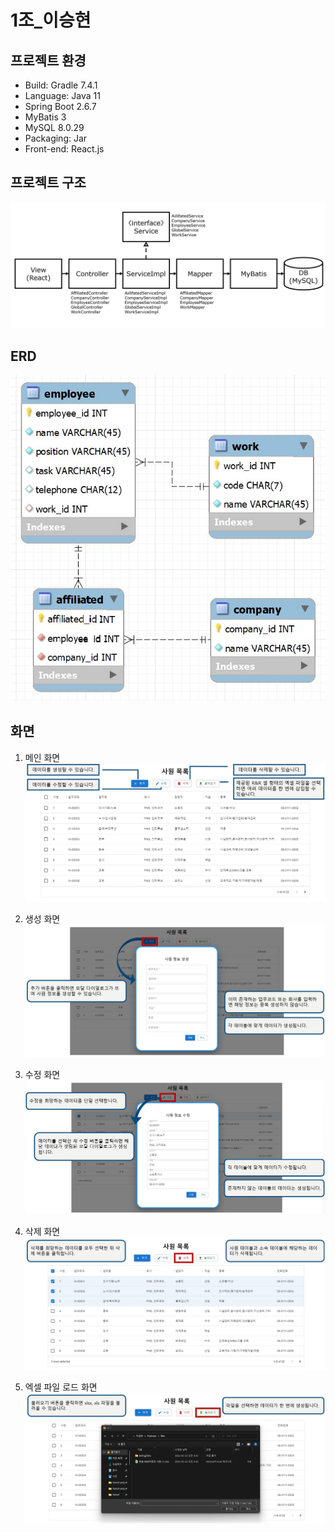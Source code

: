 # 1조_이승현

## 프로젝트 환경
- Build: Gradle 7.4.1
- Language: Java 11
- Spring Boot 2.6.7
- MyBatis 3
- MySQL 8.0.29
- Packaging: Jar
- Front-end: React.js

## 프로젝트 구조
![ERD](media/images/structure.jpg)

## ERD
![ERD](media/images/erd.jpg)

## 화면
1. 메인 화면
   ![메인화면](src/main/webapp/front-end/public/assets/home.jpg)

2. 생성 화면
   ![생성화면](src/main/webapp/front-end/public/assets/create.jpg)

3. 수정 화면
   ![수정화면](src/main/webapp/front-end/public/assets/update.jpg)

4. 삭제 화면
   ![삭제화면](src/main/webapp/front-end/public/assets/delete.jpg)
   
5. 엑셀 파일 로드 화면
   ![엑셀파일로드화면](src/main/webapp/front-end/public/assets/excel.jpg)

